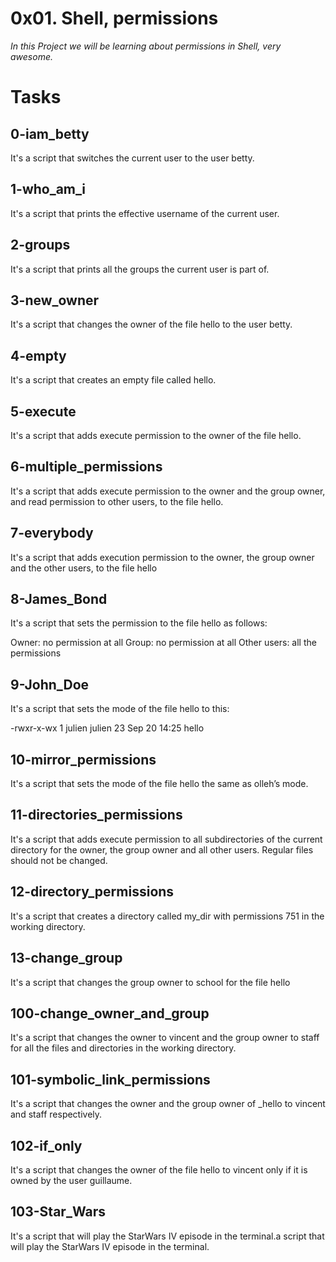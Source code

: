 # 0x01. Shell, permissions

*In this Project we will be learning about permissions in Shell, very awesome.*

# Tasks

## 0-iam_betty

It's a script that switches the current user to the user betty.

## 1-who_am_i

It's a script that prints the effective username of the current user.

## 2-groups

It's a script that prints all the groups the current user is part of.

## 3-new_owner

It's a script that changes the owner of the file hello to the user betty.

## 4-empty

It's a script that creates an empty file called hello.

## 5-execute

It's a script that adds execute permission to the owner of the file hello.

## 6-multiple_permissions

It's a script that adds execute permission to the owner and the group owner, and read permission to other users, to the file hello.

## 7-everybody

It's a script that adds execution permission to the owner, the group owner and the other users, to the file hello

## 8-James_Bond

It's a script that sets the permission to the file hello as follows:

Owner: no permission at all
Group: no permission at all
Other users: all the permissions

## 9-John_Doe

It's a script that sets the mode of the file hello to this:

-rwxr-x-wx 1 julien julien 23 Sep 20 14:25 hello

## 10-mirror_permissions

It's a script that sets the mode of the file hello the same as olleh’s mode.

## 11-directories_permissions

It's a script that adds execute permission to all subdirectories of the current directory for the owner, the group owner and all other users. Regular files should not be changed.

## 12-directory_permissions

It's a script that creates a directory called my_dir with permissions 751 in the working directory.

## 13-change_group

It's a script that changes the group owner to school for the file hello

## 100-change_owner_and_group

It's a script that changes the owner to vincent and the group owner to staff for all the files and directories in the working directory.

## 101-symbolic_link_permissions

It's a script that changes the owner and the group owner of _hello to vincent and staff respectively.

## 102-if_only

It's a script that changes the owner of the file hello to vincent only if it is owned by the user guillaume.

## 103-Star_Wars

It's a script that will play the StarWars IV episode in the terminal.a script that will play the StarWars IV episode in the terminal.

